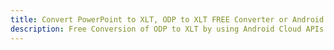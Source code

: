 ---title: Convert PowerPoint to XLT, ODP to XLT FREE Converter or Android SDKdescription: Free Conversion of ODP to XLT by using Android Cloud APIs & SDKs. Also Create, Edit & Render Microsoft Word & OpenOffice documents in the Cloud.---